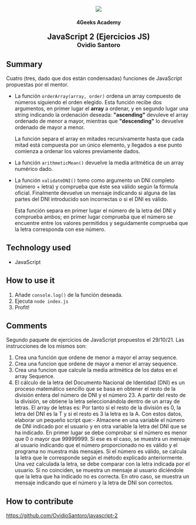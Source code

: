 <p align="center">
  <img src="https://assets.breatheco.de/apis/img/images.php?blob&random&cat=icon&tags=4geeks,128">
  <h4 align="center">4Geeks Academy</h4>
</p>

<p>
    <h2 align="center" style="margin: 0">JavaScript 2 (Ejercicios JS)</h2>
    <h3 align="center" style="margin-top: 0"> Ovidio Santoro</h3>
</p>

## Summary

Cuatro (tres, dado que dos están condensadas) funciones de JavaScript propuestas por el mentor.

* La función `orderArray(array, order)` ordena un array compuesto de números siguiendo el orden elegido. Esta función recibe dos argumentos, en primer lugar el **array** a ordenar, y en segundo lugar una string indicando la ordenación deseada: **"ascending"** devuleve el array ordenado de menor a mayor, mientras que **"descending"** lo devuelve ordenado de mayor a menor. 

	La función separa el array en mitades recursivamente hasta que cada mitad está compuesta por un único elemento, y llegados a ese punto comienza a ordenar los valores previamente dados.

* La función `arithmeticMean()` devuelve la media aritmética de un array numérico dado.

* La función `validateDNI()` tomo como argumento un DNI completo (número + letra) y comprueba que éste sea válido según la fórmula oficial. Finalmente devuelve un mensaje indicando si alguna de las partes del DNI introducido son incorrectas o si el DNI es válido.

	Esta función separa en primer lugar el número de la letra del DNI y comprueba ambos; en primer lugar comprueba que el número se encuentre entre los valores permitidos y seguidamente comprueba que la letra corresponda con ese número.

## Technology used

* JavaScript

## How to use it

1. Añade `console.log()` de la función deseada.
2. Ejecuta `node index.js`
3. Profit!

## Comments

Segundo paquete de ejercicios de JavaScript propuestos el 29/10/21. Las instrucciones de los mismos son:

1. Crea una función que ordene de menor a mayor el array sequence.
2. Crea una funcion que ordene de mayor a menor el array sequence.
3. Crea una funcion que calcule la media aritmética de los datos en el array Sequence.
4. El cálculo de la letra del Documento Nacional de Identidad (DNI) es un proceso matemático sencillo que se basa en obtener el resto de la división entera del número de DNI y el número 23. A partir del resto de la división, se obtiene la letra seleccionándola dentro de un array de letras. El array de letras es:
Por tanto si el resto de la división es 0, la letra del DNI es la T y si el resto es 3 la letra es la A. Con estos datos, elaborar un pequeño script que:- Almacene en una variable el número de DNI indicado por el usuario y en otra variable la letra del DNI que se ha indicado.
En primer lugar se debe comprobar si el número es menor que 0 o mayor que 99999999. Si ese es el caso, se muestra un mensaje al usuario indicando que el número proporcionado no es válido y el programa no muestra más mensajes.
Si el número es válido, se calcula la letra que le corresponde según el método explicado anteriormente. Una vez calculada la letra, se debe comparar con la letra indicada por el usuario. Si no coinciden, se muestra un mensaje al usuario diciéndole que la letra que ha indicado no es correcta. En otro caso, se muestra un mensaje indicando que el número y la letra de DNI son correctos.

## How to contribute

https://github.com/OvidioSantoro/javascript-2
